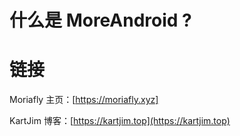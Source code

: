 # 什么是 MoreAndroid ?



# 链接



Moriafly 主页：[https://moriafly.xyz]

KartJim 博客：[https://kartjim.top](https://kartjim.top)